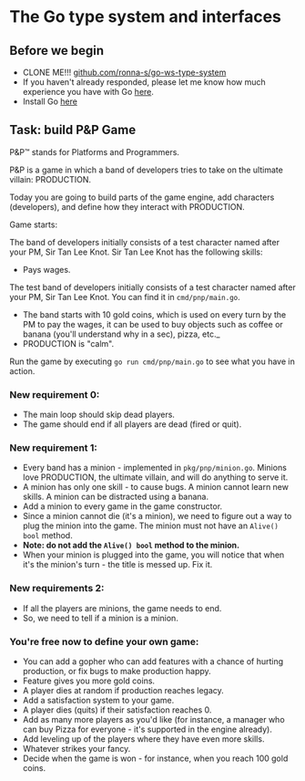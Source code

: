 # The Go type system and interfaces

## Before we begin 
- CLONE ME!!! [github.com/ronna-s/go-ws-type-system](github.com/ronna-s/go-ws-type-system)
- If you haven't already responded, please let me know how much experience you have with Go [here](https://app.sli.do/event/cNENGWWL5QUCR3xYJ9LELP/embed/polls/2d3b672b-998e-4756-a814-1e4f9400bd8c).
 - Install Go [here](https://go.dev/dl/)

## Task: build P&P Game
P&P™ stands for Platforms and Programmers.

P&P is a game in which a band of developers tries to take on the ultimate villain: PRODUCTION.

Today you are going to build parts of the game engine, add characters (developers), and define how they interact with PRODUCTION.

Game starts:

The band of developers initially consists of a test character named after your PM, Sir Tan Lee Knot.
Sir Tan Lee Knot has the following skills:
- Pays wages.

The test band of developers initially consists of a test character named after your PM, Sir Tan Lee Knot. You can find it in `cmd/pnp/main.go`.

- The band starts with 10 gold coins, which is used on every turn by the PM to pay the wages, it can be used to buy objects such as coffee or banana (you'll understand why in a sec), pizza, etc._
- PRODUCTION is "calm".

Run the game by executing `go run cmd/pnp/main.go` to see what you have in action.

### New requirement 0:
- The main loop should skip dead players.
- The game should end if all players are dead (fired or quit).

### New requirement 1:
- Every band has a minion - implemented in `pkg/pnp/minion.go`. Minions love PRODUCTION, the ultimate villain, and will do anything to serve it. 
- A minion has only one skill - to cause bugs. A minion cannot learn new skills. A minion can be distracted using a banana.
- Add a minion to every game in the game constructor.
- Since a minion cannot die (it's a minion), we need to figure out a way to plug the minion into the game. The minion must not have an `Alive()  bool` method.
- **Note: do not add the `Alive() bool` method to the minion.**
- When your minion is plugged into the game, you will notice that when it's the minion's turn - the title is messed up. Fix it.

###  New requirements 2:
- If all the players are minions, the game needs to end.
- So, we need to tell if a minion is a minion.

### You're free now to define your own game:
- You can add a gopher who can add features with a chance of hurting production, or fix bugs to make production happy.
- Feature gives you more gold coins.
- A player dies at random if production reaches legacy.
- Add a satisfaction system to your game.
- A player dies (quits) if their satisfaction reaches 0.
- Add as many more players as you'd like (for instance, a manager who can buy Pizza for everyone - it's supported in the engine already).
- Add leveling up of the players where they have even more skills.
- Whatever strikes your fancy.
- Decide when the game is won - for instance, when you reach 100 gold coins.

